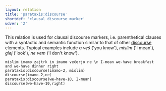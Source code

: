 ```yaml
---
layout: relation
title: 'parataxis:discourse'
shortdef: 'clausal discourse marker'
udver: '2'
---
```


This relation is used for clausal discourse markers, i.e. parenthetical clauses with a syntactic and semantic function similar to that of other [discourse]() elements. Typical examples include _a veš_ ('you know'), _mislim_ ('I mean'), _glej_ ('look'), _ne vem_ ('I don't know').

~~~ sdparse
mislim imamo zajtrk in imamo večerjo ne \n I-mean we-have breakfast and we-have dinner right
parataxis:discourse(imamo-2, mislim)
discourse(imamo-2,ne)
parataxis:discourse(we-have-10, I-mean)
discourse(we-have-10,right)
~~~



<!-- Interlanguage links updated Ne 5. května 2024, 18:21:44 CEST -->
